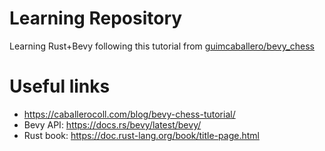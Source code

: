 
# Learning Repository

Learning Rust+Bevy following this tutorial from [guimcaballero/bevy_chess](https://github.com/guimcaballero/bevy_chess)

# Useful links

- https://caballerocoll.com/blog/bevy-chess-tutorial/
- Bevy API: https://docs.rs/bevy/latest/bevy/
- Rust book: https://doc.rust-lang.org/book/title-page.html